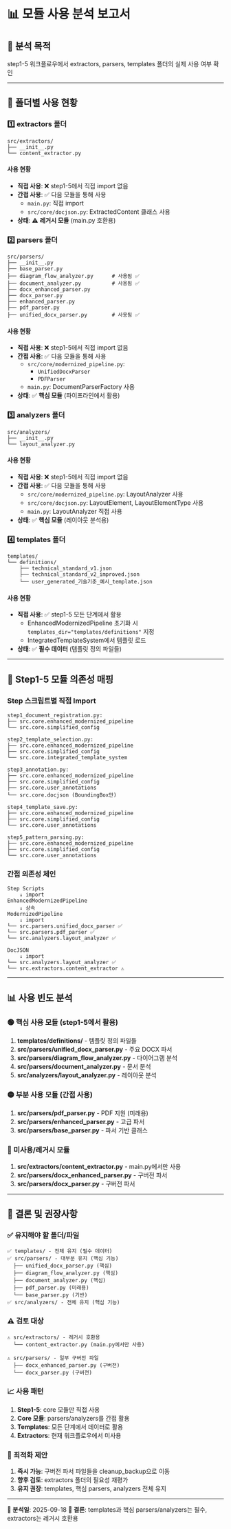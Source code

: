 # 📊 모듈 사용 분석 보고서

## 🎯 분석 목적
step1-5 워크플로우에서 extractors, parsers, templates 폴더의 실제 사용 여부 확인

---

## 📁 폴더별 사용 현황

### 1️⃣ extractors 폴더
```
src/extractors/
├── __init__.py
└── content_extractor.py
```

#### 사용 현황
- **직접 사용**: ❌ step1-5에서 직접 import 없음
- **간접 사용**: ✅ 다음 모듈을 통해 사용
  - `main.py`: 직접 import
  - `src/core/docjson.py`: ExtractedContent 클래스 사용
- **상태**: ⚠️ **레거시 모듈** (main.py 호환용)

### 2️⃣ parsers 폴더
```
src/parsers/
├── __init__.py
├── base_parser.py
├── diagram_flow_analyzer.py      # 사용됨 ✅
├── document_analyzer.py          # 사용됨 ✅
├── docx_enhanced_parser.py
├── docx_parser.py
├── enhanced_parser.py
├── pdf_parser.py
├── unified_docx_parser.py        # 사용됨 ✅
```

#### 사용 현황
- **직접 사용**: ❌ step1-5에서 직접 import 없음
- **간접 사용**: ✅ 다음 모듈을 통해 사용
  - `src/core/modernized_pipeline.py`:
    - `UnifiedDocxParser`
    - `PDFParser`
  - `main.py`: DocumentParserFactory 사용
- **상태**: ✅ **핵심 모듈** (파이프라인에서 활용)

### 3️⃣ analyzers 폴더
```
src/analyzers/
├── __init__.py
└── layout_analyzer.py
```

#### 사용 현황
- **직접 사용**: ❌ step1-5에서 직접 import 없음
- **간접 사용**: ✅ 다음 모듈을 통해 사용
  - `src/core/modernized_pipeline.py`: LayoutAnalyzer 사용
  - `src/core/docjson.py`: LayoutElement, LayoutElementType 사용
  - `main.py`: LayoutAnalyzer 직접 사용
- **상태**: ✅ **핵심 모듈** (레이아웃 분석용)

### 4️⃣ templates 폴더
```
templates/
└── definitions/
    ├── technical_standard_v1.json
    ├── technical_standard_v2_improved.json
    └── user_generated_기술기준_예시_template.json
```

#### 사용 현황
- **직접 사용**: ✅ step1-5 모든 단계에서 활용
  - EnhancedModernizedPipeline 초기화 시 `templates_dir="templates/definitions"` 지정
  - IntegratedTemplateSystem에서 템플릿 로드
- **상태**: ✅ **필수 데이터** (템플릿 정의 파일들)

---

## 🔗 Step1-5 모듈 의존성 매핑

### Step 스크립트별 직접 Import
```
step1_document_registration.py:
├── src.core.enhanced_modernized_pipeline
└── src.core.simplified_config

step2_template_selection.py:
├── src.core.enhanced_modernized_pipeline
├── src.core.simplified_config
└── src.core.integrated_template_system

step3_annotation.py:
├── src.core.enhanced_modernized_pipeline
├── src.core.simplified_config
├── src.core.user_annotations
└── src.core.docjson (BoundingBox만)

step4_template_save.py:
├── src.core.enhanced_modernized_pipeline
├── src.core.simplified_config
└── src.core.user_annotations

step5_pattern_parsing.py:
├── src.core.enhanced_modernized_pipeline
├── src.core.simplified_config
└── src.core.user_annotations
```

### 간접 의존성 체인
```
Step Scripts
    ↓ import
EnhancedModernizedPipeline
    ↓ 상속
ModernizedPipeline
    ↓ import
└── src.parsers.unified_docx_parser ✅
└── src.parsers.pdf_parser ✅
└── src.analyzers.layout_analyzer ✅

DocJSON
    ↓ import
└── src.analyzers.layout_analyzer ✅
└── src.extractors.content_extractor ⚠️
```

---

## 📊 사용 빈도 분석

### 🟢 핵심 사용 모듈 (step1-5에서 활용)
1. **templates/definitions/** - 템플릿 정의 파일들
2. **src/parsers/unified_docx_parser.py** - 주요 DOCX 파서
3. **src/parsers/diagram_flow_analyzer.py** - 다이어그램 분석
4. **src/parsers/document_analyzer.py** - 문서 분석
5. **src/analyzers/layout_analyzer.py** - 레이아웃 분석

### 🟡 부분 사용 모듈 (간접 사용)
1. **src/parsers/pdf_parser.py** - PDF 지원 (미래용)
2. **src/parsers/enhanced_parser.py** - 고급 파서
3. **src/parsers/base_parser.py** - 파서 기반 클래스

### 🔴 미사용/레거시 모듈
1. **src/extractors/content_extractor.py** - main.py에서만 사용
2. **src/parsers/docx_enhanced_parser.py** - 구버전 파서
3. **src/parsers/docx_parser.py** - 구버전 파서

---

## 🎯 결론 및 권장사항

### ✅ 유지해야 할 폴더/파일
```
✅ templates/ - 전체 유지 (필수 데이터)
✅ src/parsers/ - 대부분 유지 (핵심 기능)
  ├── unified_docx_parser.py (핵심)
  ├── diagram_flow_analyzer.py (핵심)
  ├── document_analyzer.py (핵심)
  ├── pdf_parser.py (미래용)
  └── base_parser.py (기반)
✅ src/analyzers/ - 전체 유지 (핵심 기능)
```

### ⚠️ 검토 대상
```
⚠️ src/extractors/ - 레거시 호환용
  └── content_extractor.py (main.py에서만 사용)

⚠️ src/parsers/ - 일부 구버전 파일
  ├── docx_enhanced_parser.py (구버전)
  └── docx_parser.py (구버전)
```

### 📈 사용 패턴
1. **Step1-5**: core 모듈만 직접 사용
2. **Core 모듈**: parsers/analyzers를 간접 활용
3. **Templates**: 모든 단계에서 데이터로 활용
4. **Extractors**: 현재 워크플로우에서 미사용

### 🚀 최적화 제안
1. **즉시 가능**: 구버전 파서 파일들을 cleanup_backup으로 이동
2. **향후 검토**: extractors 폴더의 필요성 재평가
3. **유지 권장**: templates, 핵심 parsers, analyzers 전체 유지

---

**📅 분석일**: 2025-09-18
**🎯 결론**: templates과 핵심 parsers/analyzers는 필수, extractors는 레거시 호환용